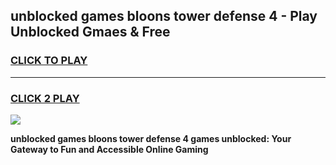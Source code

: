 
## unblocked games bloons tower defense 4 - Play Unblocked Gmaes & Free
<h3>
<a href="https://news.freeplayer.one?title=unblocked_games_bloons_tower_defense_4&ref=23F">CLICK TO PLAY</a></h3>
<hr>

<h3>
<a href="https://news.freeplayer.one?title=unblocked_games_bloons_tower_defense_4&ref=23F">CLICK 2 PLAY</a>
  
</h3>

<a href="https://news.freeplayer.one?title=unblocked_games_bloons_tower_defense_4&ref=23F/"><img src="https://clearcache.store/games.png"></a>


**unblocked games bloons tower defense 4 games unblocked: Your Gateway to Fun and Accessible Online Gaming**

